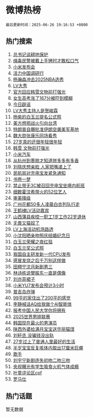 # 微博热榜

`最后更新时间：2025-06-26 19:16:53 +0800`

## 热门搜索

1. [总书记谈耕地保护](https://m.weibo.cn/search?containerid=100103type%3D1%26t%3D10%26q%3D%23%E6%80%BB%E4%B9%A6%E8%AE%B0%E8%B0%88%E8%80%95%E5%9C%B0%E4%BF%9D%E6%8A%A4%23&stream_entry_id=51&isnewpage=1&extparam=seat%3D1%26c_type%3D51%26stream_entry_id%3D51%26cate%3D10103%26pos%3D0%26filter_type%3Drealtimehot%26q%3D%2523%25E6%2580%25BB%25E4%25B9%25A6%25E8%25AE%25B0%25E8%25B0%2588%25E8%2580%2595%25E5%259C%25B0%25E4%25BF%259D%25E6%258A%25A4%2523%26dgr%3D0%26display_time%3D1750936612%26pre_seqid%3D17509366124400161889982)
1. [缉毒民警被戴上手铐时才敢松口气](https://m.weibo.cn/search?containerid=100103type%3D1%26t%3D10%26q%3D%23%E7%BC%89%E6%AF%92%E6%B0%91%E8%AD%A6%E8%A2%AB%E6%88%B4%E4%B8%8A%E6%89%8B%E9%93%90%E6%97%B6%E6%89%8D%E6%95%A2%E6%9D%BE%E5%8F%A3%E6%B0%94%23&stream_entry_id=31&isnewpage=1&extparam=seat%3D1%26stream_entry_id%3D31%26filter_type%3Drealtimehot%26flag%3D2%26c_type%3D31%26lcate%3D5001%26band_rank%3D1%26cate%3D5001%26pos%3D0%26q%3D%2523%25E7%25BC%2589%25E6%25AF%2592%25E6%25B0%2591%25E8%25AD%25A6%25E8%25A2%25AB%25E6%2588%25B4%25E4%25B8%258A%25E6%2589%258B%25E9%2593%2590%25E6%2597%25B6%25E6%2589%258D%25E6%2595%25A2%25E6%259D%25BE%25E5%258F%25A3%25E6%25B0%2594%2523%26realpos%3D1%26dgr%3D0%26display_time%3D1750936612%26pre_seqid%3D17509366124400161889982)
1. [小米发布会](https://m.weibo.cn/search?containerid=100103type%3D1%26t%3D10%26q%3D%E5%B0%8F%E7%B1%B3%E5%8F%91%E5%B8%83%E4%BC%9A&stream_entry_id=31&isnewpage=1&extparam=seat%3D1%26stream_entry_id%3D31%26filter_type%3Drealtimehot%26flag%3D1%26c_type%3D31%26lcate%3D5001%26band_rank%3D2%26cate%3D5001%26pos%3D1%26q%3D%25E5%25B0%258F%25E7%25B1%25B3%25E5%258F%2591%25E5%25B8%2583%25E4%25BC%259A%26realpos%3D2%26dgr%3D0%26display_time%3D1750936612%26pre_seqid%3D17509366124400161889982)
1. [活力中国调研行](https://m.weibo.cn/search?containerid=100103type%3D1%26t%3D10%26q%3D%23%E6%B4%BB%E5%8A%9B%E4%B8%AD%E5%9B%BD%E8%B0%83%E7%A0%94%E8%A1%8C%23&stream_entry_id=31&isnewpage=1&extparam=seat%3D1%26stream_entry_id%3D31%26filter_type%3Drealtimehot%26flag%3D1%26c_type%3D31%26lcate%3D5001%26band_rank%3D3%26cate%3D5001%26pos%3D2%26q%3D%2523%25E6%25B4%25BB%25E5%258A%259B%25E4%25B8%25AD%25E5%259B%25BD%25E8%25B0%2583%25E7%25A0%2594%25E8%25A1%258C%2523%26realpos%3D3%26dgr%3D0%26display_time%3D1750936612%26pre_seqid%3D17509366124400161889982)
1. [杨瀚森冲击2025NBA选秀](https://m.weibo.cn/search?containerid=100103type%3D1%26t%3D10%26q%3D%23%E6%9D%A8%E7%80%9A%E6%A3%AE%E5%86%B2%E5%87%BB2025NBA%E9%80%89%E7%A7%80%23&stream_entry_id=31&isnewpage=1&extparam=seat%3D1%26stream_entry_id%3D31%26q%3D%2523%25E6%259D%25A8%25E7%2580%259A%25E6%25A3%25AE%25E5%2586%25B2%25E5%2587%25BB2025NBA%25E9%2580%2589%25E7%25A7%2580%2523%26filter_type%3Drealtimehot%26band_rank%3D4%26c_type%3D31%26lcate%3D5001%26is_ad_pos%3D1%26cate%3D5001%26pos%3D3%26adid%3D291072%26topic_ad%3D1%26dgr%3D0%26display_time%3D1750936612%26pre_seqid%3D17509366124400161889982)
1. [LV大秀](https://m.weibo.cn/search?containerid=100103type%3D1%26t%3D10%26q%3DLV%E5%A4%A7%E7%A7%80&stream_entry_id=31&isnewpage=1&extparam=seat%3D1%26stream_entry_id%3D31%26filter_type%3Drealtimehot%26flag%3D1%26c_type%3D31%26lcate%3D5001%26band_rank%3D4%26cate%3D5001%26pos%3D4%26q%3DLV%25E5%25A4%25A7%25E7%25A7%2580%26realpos%3D4%26dgr%3D0%26display_time%3D1750936612%26pre_seqid%3D17509366124400161889982)
1. [官方回应韩雪文物前打强光](https://m.weibo.cn/search?containerid=100103type%3D1%26t%3D10%26q%3D%23%E5%AE%98%E6%96%B9%E5%9B%9E%E5%BA%94%E9%9F%A9%E9%9B%AA%E6%96%87%E7%89%A9%E5%89%8D%E6%89%93%E5%BC%BA%E5%85%89%23&stream_entry_id=31&isnewpage=1&extparam=seat%3D1%26stream_entry_id%3D31%26filter_type%3Drealtimehot%26flag%3D2%26c_type%3D31%26lcate%3D5001%26band_rank%3D5%26cate%3D5001%26pos%3D5%26q%3D%2523%25E5%25AE%2598%25E6%2596%25B9%25E5%259B%259E%25E5%25BA%2594%25E9%259F%25A9%25E9%259B%25AA%25E6%2596%2587%25E7%2589%25A9%25E5%2589%258D%25E6%2589%2593%25E5%25BC%25BA%25E5%2585%2589%2523%26realpos%3D5%26dgr%3D0%26display_time%3D1750936612%26pre_seqid%3D17509366124400161889982)
1. [女生高考涨了167分被吓到模糊](https://m.weibo.cn/search?containerid=100103type%3D1%26t%3D10%26q%3D%23%E5%A5%B3%E7%94%9F%E9%AB%98%E8%80%83%E6%B6%A8%E4%BA%86167%E5%88%86%E8%A2%AB%E5%90%93%E5%88%B0%E6%A8%A1%E7%B3%8A%23&stream_entry_id=31&isnewpage=1&extparam=seat%3D1%26stream_entry_id%3D31%26filter_type%3Drealtimehot%26flag%3D2%26c_type%3D31%26lcate%3D5001%26band_rank%3D6%26cate%3D5001%26pos%3D6%26q%3D%2523%25E5%25A5%25B3%25E7%2594%259F%25E9%25AB%2598%25E8%2580%2583%25E6%25B6%25A8%25E4%25BA%2586167%25E5%2588%2586%25E8%25A2%25AB%25E5%2590%2593%25E5%2588%25B0%25E6%25A8%25A1%25E7%25B3%258A%2523%26realpos%3D6%26dgr%3D0%26display_time%3D1750936612%26pre_seqid%3D17509366124400161889982)
1. [今日辟谣](https://m.weibo.cn/search?containerid=100103type%3D1%26t%3D10%26q%3D%23%E4%BB%8A%E6%97%A5%E8%BE%9F%E8%B0%A3%23&stream_entry_id=31&isnewpage=1&extparam=seat%3D1%26stream_entry_id%3D31%26q%3D%2523%25E4%25BB%258A%25E6%2597%25A5%25E8%25BE%259F%25E8%25B0%25A3%2523%26band_rank%3D7%26c_type%3D31%26adid%3D292022%26is_ad_pos%3D1%26cate%3D5001%26pos%3D7%26lcate%3D5001%26filter_type%3Drealtimehot%26dgr%3D0%26display_time%3D1750936612%26pre_seqid%3D17509366124400161889982)
1. [LV大秀主持人是贺峻霖](https://m.weibo.cn/search?containerid=100103type%3D1%26t%3D10%26q%3D%23LV%E5%A4%A7%E7%A7%80%E4%B8%BB%E6%8C%81%E4%BA%BA%E6%98%AF%E8%B4%BA%E5%B3%BB%E9%9C%96%23&stream_entry_id=31&isnewpage=1&extparam=seat%3D1%26stream_entry_id%3D31%26filter_type%3Drealtimehot%26flag%3D2%26c_type%3D31%26lcate%3D5001%26band_rank%3D7%26cate%3D5001%26pos%3D8%26q%3D%2523LV%25E5%25A4%25A7%25E7%25A7%2580%25E4%25B8%25BB%25E6%258C%2581%25E4%25BA%25BA%25E6%2598%25AF%25E8%25B4%25BA%25E5%25B3%25BB%25E9%259C%2596%2523%26realpos%3D7%26dgr%3D0%26display_time%3D1750936612%26pre_seqid%3D17509366124400161889982)
1. [杨紫的白玉兰提名公式照](https://m.weibo.cn/search?containerid=100103type%3D1%26t%3D10%26q%3D%23%E6%9D%A8%E7%B4%AB%E7%9A%84%E7%99%BD%E7%8E%89%E5%85%B0%E6%8F%90%E5%90%8D%E5%85%AC%E5%BC%8F%E7%85%A7%23&stream_entry_id=31&isnewpage=1&extparam=seat%3D1%26stream_entry_id%3D31%26filter_type%3Drealtimehot%26flag%3D1%26c_type%3D31%26lcate%3D5001%26band_rank%3D8%26cate%3D5001%26pos%3D9%26q%3D%2523%25E6%259D%25A8%25E7%25B4%25AB%25E7%259A%2584%25E7%2599%25BD%25E7%258E%2589%25E5%2585%25B0%25E6%258F%2590%25E5%2590%258D%25E5%2585%25AC%25E5%25BC%258F%25E7%2585%25A7%2523%26realpos%3D8%26dgr%3D0%26display_time%3D1750936612%26pre_seqid%3D17509366124400161889982)
1. [美方想把战火引向台湾](https://m.weibo.cn/search?containerid=100103type%3D1%26t%3D10%26q%3D%23%E7%BE%8E%E6%96%B9%E6%83%B3%E6%8A%8A%E6%88%98%E7%81%AB%E5%BC%95%E5%90%91%E5%8F%B0%E6%B9%BE%23&stream_entry_id=31&isnewpage=1&extparam=seat%3D1%26stream_entry_id%3D31%26filter_type%3Drealtimehot%26flag%3D0%26c_type%3D31%26lcate%3D5001%26band_rank%3D9%26cate%3D5001%26pos%3D10%26q%3D%2523%25E7%25BE%258E%25E6%2596%25B9%25E6%2583%25B3%25E6%258A%258A%25E6%2588%2598%25E7%2581%25AB%25E5%25BC%2595%25E5%2590%2591%25E5%258F%25B0%25E6%25B9%25BE%2523%26realpos%3D9%26dgr%3D0%26display_time%3D1750936612%26pre_seqid%3D17509366124400161889982)
1. [特朗普自曝批准伊朗空袭美军基地](https://m.weibo.cn/search?containerid=100103type%3D1%26t%3D10%26q%3D%23%E7%89%B9%E6%9C%97%E6%99%AE%E8%87%AA%E6%9B%9D%E6%89%B9%E5%87%86%E4%BC%8A%E6%9C%97%E7%A9%BA%E8%A2%AD%E7%BE%8E%E5%86%9B%E5%9F%BA%E5%9C%B0%23&stream_entry_id=31&isnewpage=1&extparam=seat%3D1%26stream_entry_id%3D31%26filter_type%3Drealtimehot%26flag%3D1%26c_type%3D31%26lcate%3D5001%26band_rank%3D10%26cate%3D5001%26pos%3D11%26q%3D%2523%25E7%2589%25B9%25E6%259C%2597%25E6%2599%25AE%25E8%2587%25AA%25E6%259B%259D%25E6%2589%25B9%25E5%2587%2586%25E4%25BC%258A%25E6%259C%2597%25E7%25A9%25BA%25E8%25A2%25AD%25E7%25BE%258E%25E5%2586%259B%25E5%259F%25BA%25E5%259C%25B0%2523%26realpos%3D10%26dgr%3D0%26display_time%3D1750936612%26pre_seqid%3D17509366124400161889982)
1. [魏大勋张康乐同场看秀](https://m.weibo.cn/search?containerid=100103type%3D1%26t%3D10%26q%3D%23%E9%AD%8F%E5%A4%A7%E5%8B%8B%E5%BC%A0%E5%BA%B7%E4%B9%90%E5%90%8C%E5%9C%BA%E7%9C%8B%E7%A7%80%23&stream_entry_id=31&isnewpage=1&extparam=seat%3D1%26stream_entry_id%3D31%26filter_type%3Drealtimehot%26flag%3D1%26c_type%3D31%26lcate%3D5001%26band_rank%3D11%26cate%3D5001%26pos%3D12%26q%3D%2523%25E9%25AD%258F%25E5%25A4%25A7%25E5%258B%258B%25E5%25BC%25A0%25E5%25BA%25B7%25E4%25B9%2590%25E5%2590%258C%25E5%259C%25BA%25E7%259C%258B%25E7%25A7%2580%2523%26realpos%3D11%26dgr%3D0%26display_time%3D1750936612%26pre_seqid%3D17509366124400161889982)
1. [27岁真的还很年轻很年轻](https://m.weibo.cn/search?containerid=100103type%3D1%26t%3D10%26q%3D27%E5%B2%81%E7%9C%9F%E7%9A%84%E8%BF%98%E5%BE%88%E5%B9%B4%E8%BD%BB%E5%BE%88%E5%B9%B4%E8%BD%BB&stream_entry_id=31&isnewpage=1&extparam=seat%3D1%26stream_entry_id%3D31%26filter_type%3Drealtimehot%26flag%3D1%26c_type%3D31%26lcate%3D5001%26band_rank%3D12%26cate%3D5001%26pos%3D13%26q%3D27%25E5%25B2%2581%25E7%259C%259F%25E7%259A%2584%25E8%25BF%2598%25E5%25BE%2588%25E5%25B9%25B4%25E8%25BD%25BB%25E5%25BE%2588%25E5%25B9%25B4%25E8%25BD%25BB%26realpos%3D12%26dgr%3D0%26display_time%3D1750936612%26pre_seqid%3D17509366124400161889982)
1. [韩雪 文物前打强光](https://m.weibo.cn/search?containerid=100103type%3D1%26t%3D10%26q%3D%E9%9F%A9%E9%9B%AA+%E6%96%87%E7%89%A9%E5%89%8D%E6%89%93%E5%BC%BA%E5%85%89&stream_entry_id=31&isnewpage=1&extparam=seat%3D1%26stream_entry_id%3D31%26filter_type%3Drealtimehot%26flag%3D2%26c_type%3D31%26lcate%3D5001%26band_rank%3D13%26cate%3D5001%26pos%3D14%26q%3D%25E9%259F%25A9%25E9%259B%25AA%2520%25E6%2596%2587%25E7%2589%25A9%25E5%2589%258D%25E6%2589%2593%25E5%25BC%25BA%25E5%2585%2589%26realpos%3D13%26dgr%3D0%26display_time%3D1750936612%26pre_seqid%3D17509366124400161889982)
1. [小米汽车](https://m.weibo.cn/search?containerid=100103type%3D1%26t%3D10%26q%3D%E5%B0%8F%E7%B1%B3%E6%B1%BD%E8%BD%A6&stream_entry_id=31&isnewpage=1&extparam=seat%3D1%26stream_entry_id%3D31%26filter_type%3Drealtimehot%26flag%3D1%26c_type%3D31%26lcate%3D5001%26band_rank%3D14%26cate%3D5001%26pos%3D15%26q%3D%25E5%25B0%258F%25E7%25B1%25B3%25E6%25B1%25BD%25E8%25BD%25A6%26realpos%3D14%26dgr%3D0%26display_time%3D1750936612%26pre_seqid%3D17509366124400161889982)
1. [从杭州到墨脱才知道拼多多有多香](https://m.weibo.cn/search?containerid=100103type%3D1%26t%3D10%26q%3D%23%E4%BB%8E%E6%9D%AD%E5%B7%9E%E5%88%B0%E5%A2%A8%E8%84%B1%E6%89%8D%E7%9F%A5%E9%81%93%E6%8B%BC%E5%A4%9A%E5%A4%9A%E6%9C%89%E5%A4%9A%E9%A6%99%23&stream_entry_id=31&isnewpage=1&extparam=seat%3D1%26stream_entry_id%3D31%26flag%3D1%26filter_type%3Drealtimehot%26q%3D%2523%25E4%25BB%258E%25E6%259D%25AD%25E5%25B7%259E%25E5%2588%25B0%25E5%25A2%25A8%25E8%2584%25B1%25E6%2589%258D%25E7%259F%25A5%25E9%2581%2593%25E6%258B%25BC%25E5%25A4%259A%25E5%25A4%259A%25E6%259C%2589%25E5%25A4%259A%25E9%25A6%2599%2523%26c_type%3D31%26lcate%3D5001%26band_rank%3D15%26cate%3D5001%26pos%3D16%26adid%3D292043%26realpos%3D15%26dgr%3D0%26display_time%3D1750936612%26pre_seqid%3D17509366124400161889982)
1. [刘晓庆想亲脸 人家把嘴递上了](https://m.weibo.cn/search?containerid=100103type%3D1%26t%3D10%26q%3D%E5%88%98%E6%99%93%E5%BA%86%E6%83%B3%E4%BA%B2%E8%84%B8+%E4%BA%BA%E5%AE%B6%E6%8A%8A%E5%98%B4%E9%80%92%E4%B8%8A%E4%BA%86&stream_entry_id=31&isnewpage=1&extparam=seat%3D1%26stream_entry_id%3D31%26filter_type%3Drealtimehot%26flag%3D1%26c_type%3D31%26lcate%3D5001%26band_rank%3D16%26cate%3D5001%26pos%3D17%26q%3D%25E5%2588%2598%25E6%2599%2593%25E5%25BA%2586%25E6%2583%25B3%25E4%25BA%25B2%25E8%2584%25B8%2520%25E4%25BA%25BA%25E5%25AE%25B6%25E6%258A%258A%25E5%2598%25B4%25E9%2580%2592%25E4%25B8%258A%25E4%25BA%2586%26realpos%3D16%26dgr%3D0%26display_time%3D1750936612%26pre_seqid%3D17509366124400161889982)
1. [民航局对充电宝发紧急通知](https://m.weibo.cn/search?containerid=100103type%3D1%26t%3D10%26q%3D%23%E6%B0%91%E8%88%AA%E5%B1%80%E5%AF%B9%E5%85%85%E7%94%B5%E5%AE%9D%E5%8F%91%E7%B4%A7%E6%80%A5%E9%80%9A%E7%9F%A5%23&stream_entry_id=31&isnewpage=1&extparam=seat%3D1%26stream_entry_id%3D31%26filter_type%3Drealtimehot%26flag%3D0%26c_type%3D31%26lcate%3D5001%26band_rank%3D17%26cate%3D5001%26pos%3D18%26q%3D%2523%25E6%25B0%2591%25E8%2588%25AA%25E5%25B1%2580%25E5%25AF%25B9%25E5%2585%2585%25E7%2594%25B5%25E5%25AE%259D%25E5%258F%2591%25E7%25B4%25A7%25E6%2580%25A5%25E9%2580%259A%25E7%259F%25A5%2523%26realpos%3D17%26dgr%3D0%26display_time%3D1750936612%26pre_seqid%3D17509366124400161889982)
1. [书卷一梦](https://m.weibo.cn/search?containerid=100103type%3D1%26t%3D10%26q%3D%E4%B9%A6%E5%8D%B7%E4%B8%80%E6%A2%A6&stream_entry_id=31&isnewpage=1&extparam=seat%3D1%26stream_entry_id%3D31%26filter_type%3Drealtimehot%26flag%3D1%26c_type%3D31%26lcate%3D5001%26band_rank%3D18%26cate%3D5001%26pos%3D19%26q%3D%25E4%25B9%25A6%25E5%258D%25B7%25E4%25B8%2580%25E6%25A2%25A6%26realpos%3D18%26dgr%3D0%26display_time%3D1750936612%26pre_seqid%3D17509366124400161889982)
1. [禁止带无3C被召回充电宝坐境内航班](https://m.weibo.cn/search?containerid=100103type%3D1%26t%3D10%26q%3D%23%E7%A6%81%E6%AD%A2%E5%B8%A6%E6%97%A03C%E8%A2%AB%E5%8F%AC%E5%9B%9E%E5%85%85%E7%94%B5%E5%AE%9D%E5%9D%90%E5%A2%83%E5%86%85%E8%88%AA%E7%8F%AD%23&stream_entry_id=31&isnewpage=1&extparam=seat%3D1%26stream_entry_id%3D31%26filter_type%3Drealtimehot%26flag%3D0%26c_type%3D31%26lcate%3D5001%26band_rank%3D19%26cate%3D5001%26pos%3D20%26q%3D%2523%25E7%25A6%2581%25E6%25AD%25A2%25E5%25B8%25A6%25E6%2597%25A03C%25E8%25A2%25AB%25E5%258F%25AC%25E5%259B%259E%25E5%2585%2585%25E7%2594%25B5%25E5%25AE%259D%25E5%259D%2590%25E5%25A2%2583%25E5%2586%2585%25E8%2588%25AA%25E7%258F%25AD%2523%26realpos%3D19%26dgr%3D0%26display_time%3D1750936612%26pre_seqid%3D17509366124400161889982)
1. [细数霍汶希带火的52位艺人](https://m.weibo.cn/search?containerid=100103type%3D1%26t%3D10%26q%3D%E7%BB%86%E6%95%B0%E9%9C%8D%E6%B1%B6%E5%B8%8C%E5%B8%A6%E7%81%AB%E7%9A%8452%E4%BD%8D%E8%89%BA%E4%BA%BA&stream_entry_id=31&isnewpage=1&extparam=seat%3D1%26stream_entry_id%3D31%26filter_type%3Drealtimehot%26flag%3D1%26c_type%3D31%26lcate%3D5001%26band_rank%3D20%26cate%3D5001%26pos%3D21%26q%3D%25E7%25BB%2586%25E6%2595%25B0%25E9%259C%258D%25E6%25B1%25B6%25E5%25B8%258C%25E5%25B8%25A6%25E7%2581%25AB%25E7%259A%258452%25E4%25BD%258D%25E8%2589%25BA%25E4%25BA%25BA%26realpos%3D20%26dgr%3D0%26display_time%3D1750936612%26pre_seqid%3D17509366124400161889982)
1. [审美降级](https://m.weibo.cn/search?containerid=100103type%3D1%26t%3D10%26q%3D%E5%AE%A1%E7%BE%8E%E9%99%8D%E7%BA%A7&stream_entry_id=31&isnewpage=1&extparam=seat%3D1%26stream_entry_id%3D31%26filter_type%3Drealtimehot%26flag%3D0%26c_type%3D31%26lcate%3D5001%26band_rank%3D21%26cate%3D5001%26pos%3D22%26q%3D%25E5%25AE%25A1%25E7%25BE%258E%25E9%2599%258D%25E7%25BA%25A7%26realpos%3D21%26dgr%3D0%26display_time%3D1750936612%26pre_seqid%3D17509366124400161889982)
1. [广州花都50多人凌晨白衣列队行走](https://m.weibo.cn/search?containerid=100103type%3D1%26t%3D10%26q%3D%23%E5%B9%BF%E5%B7%9E%E8%8A%B1%E9%83%BD50%E5%A4%9A%E4%BA%BA%E5%87%8C%E6%99%A8%E7%99%BD%E8%A1%A3%E5%88%97%E9%98%9F%E8%A1%8C%E8%B5%B0%23&stream_entry_id=31&isnewpage=1&extparam=seat%3D1%26stream_entry_id%3D31%26filter_type%3Drealtimehot%26flag%3D0%26c_type%3D31%26lcate%3D5001%26band_rank%3D22%26cate%3D5001%26pos%3D23%26q%3D%2523%25E5%25B9%25BF%25E5%25B7%259E%25E8%258A%25B1%25E9%2583%25BD50%25E5%25A4%259A%25E4%25BA%25BA%25E5%2587%258C%25E6%2599%25A8%25E7%2599%25BD%25E8%25A1%25A3%25E5%2588%2597%25E9%2598%259F%25E8%25A1%258C%25E8%25B5%25B0%2523%26realpos%3D22%26dgr%3D0%26display_time%3D1750936612%26pre_seqid%3D17509366124400161889982)
1. [王鹤棣LV活动嘉宾](https://m.weibo.cn/search?containerid=100103type%3D1%26t%3D10%26q%3D%23%E7%8E%8B%E9%B9%A4%E6%A3%A3LV%E6%B4%BB%E5%8A%A8%E5%98%89%E5%AE%BE%23&stream_entry_id=31&isnewpage=1&extparam=seat%3D1%26stream_entry_id%3D31%26filter_type%3Drealtimehot%26flag%3D1%26c_type%3D31%26lcate%3D5001%26band_rank%3D23%26cate%3D5001%26pos%3D24%26q%3D%2523%25E7%258E%258B%25E9%25B9%25A4%25E6%25A3%25A3LV%25E6%25B4%25BB%25E5%258A%25A8%25E5%2598%2589%25E5%25AE%25BE%2523%26realpos%3D23%26dgr%3D0%26display_time%3D1750936612%26pre_seqid%3D17509366124400161889982)
1. [山西蒲县疾控一职工1岁工作22岁退休](https://m.weibo.cn/search?containerid=100103type%3D1%26t%3D10%26q%3D%23%E5%B1%B1%E8%A5%BF%E8%92%B2%E5%8E%BF%E7%96%BE%E6%8E%A7%E4%B8%80%E8%81%8C%E5%B7%A51%E5%B2%81%E5%B7%A5%E4%BD%9C22%E5%B2%81%E9%80%80%E4%BC%91%23&stream_entry_id=31&isnewpage=1&extparam=seat%3D1%26stream_entry_id%3D31%26filter_type%3Drealtimehot%26flag%3D1%26c_type%3D31%26lcate%3D5001%26band_rank%3D24%26cate%3D5001%26pos%3D25%26q%3D%2523%25E5%25B1%25B1%25E8%25A5%25BF%25E8%2592%25B2%25E5%258E%25BF%25E7%2596%25BE%25E6%258E%25A7%25E4%25B8%2580%25E8%2581%258C%25E5%25B7%25A51%25E5%25B2%2581%25E5%25B7%25A5%25E4%25BD%259C22%25E5%25B2%2581%25E9%2580%2580%25E4%25BC%2591%2523%26realpos%3D24%26dgr%3D0%26display_time%3D1750936612%26pre_seqid%3D17509366124400161889982)
1. [无畏又猫奴了](https://m.weibo.cn/search?containerid=100103type%3D1%26t%3D10%26q%3D%E6%97%A0%E7%95%8F%E5%8F%88%E7%8C%AB%E5%A5%B4%E4%BA%86&stream_entry_id=31&isnewpage=1&extparam=seat%3D1%26stream_entry_id%3D31%26filter_type%3Drealtimehot%26flag%3D1%26c_type%3D31%26lcate%3D5001%26band_rank%3D25%26cate%3D5001%26pos%3D26%26q%3D%25E6%2597%25A0%25E7%2595%258F%25E5%258F%2588%25E7%258C%25AB%25E5%25A5%25B4%25E4%25BA%2586%26realpos%3D25%26dgr%3D0%26display_time%3D1750936612%26pre_seqid%3D17509366124400161889982)
1. [LV上海活动机场路透](https://m.weibo.cn/search?containerid=100103type%3D1%26t%3D10%26q%3D%23LV%E4%B8%8A%E6%B5%B7%E6%B4%BB%E5%8A%A8%E6%9C%BA%E5%9C%BA%E8%B7%AF%E9%80%8F%23&stream_entry_id=31&isnewpage=1&extparam=seat%3D1%26stream_entry_id%3D31%26filter_type%3Drealtimehot%26flag%3D0%26c_type%3D31%26lcate%3D5001%26band_rank%3D26%26cate%3D5001%26pos%3D27%26q%3D%2523LV%25E4%25B8%258A%25E6%25B5%25B7%25E6%25B4%25BB%25E5%258A%25A8%25E6%259C%25BA%25E5%259C%25BA%25E8%25B7%25AF%25E9%2580%258F%2523%26realpos%3D26%26dgr%3D0%26display_time%3D1750936612%26pre_seqid%3D17509366124400161889982)
1. [小沈阳晒亲吻照庆结婚纪念日](https://m.weibo.cn/search?containerid=100103type%3D1%26t%3D10%26q%3D%23%E5%B0%8F%E6%B2%88%E9%98%B3%E6%99%92%E4%BA%B2%E5%90%BB%E7%85%A7%E5%BA%86%E7%BB%93%E5%A9%9A%E7%BA%AA%E5%BF%B5%E6%97%A5%23&stream_entry_id=31&isnewpage=1&extparam=seat%3D1%26stream_entry_id%3D31%26filter_type%3Drealtimehot%26flag%3D1%26c_type%3D31%26lcate%3D5001%26band_rank%3D27%26cate%3D5001%26pos%3D28%26q%3D%2523%25E5%25B0%258F%25E6%25B2%2588%25E9%2598%25B3%25E6%2599%2592%25E4%25BA%25B2%25E5%2590%25BB%25E7%2585%25A7%25E5%25BA%2586%25E7%25BB%2593%25E5%25A9%259A%25E7%25BA%25AA%25E5%25BF%25B5%25E6%2597%25A5%2523%26realpos%3D27%26dgr%3D0%26display_time%3D1750936612%26pre_seqid%3D17509366124400161889982)
1. [白玉兰荣耀之夜红毯](https://m.weibo.cn/search?containerid=100103type%3D1%26t%3D10%26q%3D%23%E7%99%BD%E7%8E%89%E5%85%B0%E8%8D%A3%E8%80%80%E4%B9%8B%E5%A4%9C%E7%BA%A2%E6%AF%AF%23&stream_entry_id=31&isnewpage=1&extparam=seat%3D1%26stream_entry_id%3D31%26filter_type%3Drealtimehot%26flag%3D1%26c_type%3D31%26lcate%3D5001%26band_rank%3D28%26cate%3D5001%26pos%3D29%26q%3D%2523%25E7%2599%25BD%25E7%258E%2589%25E5%2585%25B0%25E8%258D%25A3%25E8%2580%2580%25E4%25B9%258B%25E5%25A4%259C%25E7%25BA%25A2%25E6%25AF%25AF%2523%26realpos%3D28%26dgr%3D0%26display_time%3D1750936612%26pre_seqid%3D17509366124400161889982)
1. [白玉兰奖公式照](https://m.weibo.cn/search?containerid=100103type%3D1%26t%3D10%26q%3D%23%E7%99%BD%E7%8E%89%E5%85%B0%E5%A5%96%E5%85%AC%E5%BC%8F%E7%85%A7%23&stream_entry_id=31&isnewpage=1&extparam=seat%3D1%26stream_entry_id%3D31%26filter_type%3Drealtimehot%26flag%3D1%26c_type%3D31%26lcate%3D5001%26band_rank%3D29%26cate%3D5001%26pos%3D30%26q%3D%2523%25E7%2599%25BD%25E7%258E%2589%25E5%2585%25B0%25E5%25A5%2596%25E5%2585%25AC%25E5%25BC%258F%25E7%2585%25A7%2523%26realpos%3D29%26dgr%3D0%26display_time%3D1750936612%26pre_seqid%3D17509366124400161889982)
1. [我国自主研发新一代CPU发布](https://m.weibo.cn/search?containerid=100103type%3D1%26t%3D10%26q%3D%23%E6%88%91%E5%9B%BD%E8%87%AA%E4%B8%BB%E7%A0%94%E5%8F%91%E6%96%B0%E4%B8%80%E4%BB%A3CPU%E5%8F%91%E5%B8%83%23&stream_entry_id=31&isnewpage=1&extparam=seat%3D1%26stream_entry_id%3D31%26filter_type%3Drealtimehot%26flag%3D0%26c_type%3D31%26lcate%3D5001%26band_rank%3D30%26cate%3D5001%26pos%3D31%26q%3D%2523%25E6%2588%2591%25E5%259B%25BD%25E8%2587%25AA%25E4%25B8%25BB%25E7%25A0%2594%25E5%258F%2591%25E6%2596%25B0%25E4%25B8%2580%25E4%25BB%25A3CPU%25E5%258F%2591%25E5%25B8%2583%2523%26realpos%3D30%26dgr%3D0%26display_time%3D1750936612%26pre_seqid%3D17509366124400161889982)
1. [感冒发烧之后千万别这样做](https://m.weibo.cn/search?containerid=100103type%3D1%26t%3D10%26q%3D%E6%84%9F%E5%86%92%E5%8F%91%E7%83%A7%E4%B9%8B%E5%90%8E%E5%8D%83%E4%B8%87%E5%88%AB%E8%BF%99%E6%A0%B7%E5%81%9A&stream_entry_id=31&isnewpage=1&extparam=seat%3D1%26stream_entry_id%3D31%26filter_type%3Drealtimehot%26flag%3D1%26c_type%3D31%26lcate%3D5001%26band_rank%3D31%26cate%3D5001%26pos%3D32%26q%3D%25E6%2584%259F%25E5%2586%2592%25E5%258F%2591%25E7%2583%25A7%25E4%25B9%258B%25E5%2590%258E%25E5%258D%2583%25E4%25B8%2587%25E5%2588%25AB%25E8%25BF%2599%25E6%25A0%25B7%25E5%2581%259A%26realpos%3D31%26dgr%3D0%26display_time%3D1750936612%26pre_seqid%3D17509366124400161889982)
1. [田栩宁沈月新剧男三](https://m.weibo.cn/search?containerid=100103type%3D1%26t%3D10%26q%3D%23%E7%94%B0%E6%A0%A9%E5%AE%81%E6%B2%88%E6%9C%88%E6%96%B0%E5%89%A7%E7%94%B7%E4%B8%89%23&stream_entry_id=31&isnewpage=1&extparam=seat%3D1%26stream_entry_id%3D31%26filter_type%3Drealtimehot%26flag%3D0%26c_type%3D31%26lcate%3D5001%26band_rank%3D32%26cate%3D5001%26pos%3D33%26q%3D%2523%25E7%2594%25B0%25E6%25A0%25A9%25E5%25AE%2581%25E6%25B2%2588%25E6%259C%2588%25E6%2596%25B0%25E5%2589%25A7%25E7%2594%25B7%25E4%25B8%2589%2523%26realpos%3D32%26dgr%3D0%26display_time%3D1750936612%26pre_seqid%3D17509366124400161889982)
1. [林诗栋说樊振东一直是偶像](https://m.weibo.cn/search?containerid=100103type%3D1%26t%3D10%26q%3D%23%E6%9E%97%E8%AF%97%E6%A0%8B%E8%AF%B4%E6%A8%8A%E6%8C%AF%E4%B8%9C%E4%B8%80%E7%9B%B4%E6%98%AF%E5%81%B6%E5%83%8F%23&stream_entry_id=31&isnewpage=1&extparam=seat%3D1%26stream_entry_id%3D31%26filter_type%3Drealtimehot%26flag%3D1%26c_type%3D31%26lcate%3D5001%26band_rank%3D33%26cate%3D5001%26pos%3D34%26q%3D%2523%25E6%259E%2597%25E8%25AF%2597%25E6%25A0%258B%25E8%25AF%25B4%25E6%25A8%258A%25E6%258C%25AF%25E4%25B8%259C%25E4%25B8%2580%25E7%259B%25B4%25E6%2598%25AF%25E5%2581%25B6%25E5%2583%258F%2523%26realpos%3D33%26dgr%3D0%26display_time%3D1750936612%26pre_seqid%3D17509366124400161889982)
1. [刘亦菲裙子](https://m.weibo.cn/search?containerid=100103type%3D1%26t%3D10%26q%3D%E5%88%98%E4%BA%A6%E8%8F%B2%E8%A3%99%E5%AD%90&stream_entry_id=31&isnewpage=1&extparam=seat%3D1%26stream_entry_id%3D31%26filter_type%3Drealtimehot%26flag%3D1%26c_type%3D31%26lcate%3D5001%26band_rank%3D34%26cate%3D5001%26pos%3D35%26q%3D%25E5%2588%2598%25E4%25BA%25A6%25E8%258F%25B2%25E8%25A3%2599%25E5%25AD%2590%26realpos%3D34%26dgr%3D0%26display_time%3D1750936612%26pre_seqid%3D17509366124400161889982)
1. [小米YU7发布会预计3小时](https://m.weibo.cn/search?containerid=100103type%3D1%26t%3D10%26q%3D%23%E5%B0%8F%E7%B1%B3YU7%E5%8F%91%E5%B8%83%E4%BC%9A%E9%A2%84%E8%AE%A13%E5%B0%8F%E6%97%B6%23&stream_entry_id=31&isnewpage=1&extparam=seat%3D1%26stream_entry_id%3D31%26filter_type%3Drealtimehot%26flag%3D1%26c_type%3D31%26lcate%3D5001%26band_rank%3D35%26cate%3D5001%26pos%3D36%26q%3D%2523%25E5%25B0%258F%25E7%25B1%25B3YU7%25E5%258F%2591%25E5%25B8%2583%25E4%25BC%259A%25E9%25A2%2584%25E8%25AE%25A13%25E5%25B0%258F%25E6%2597%25B6%2523%26realpos%3D35%26dgr%3D0%26display_time%3D1750936612%26pre_seqid%3D17509366124400161889982)
1. [普吉岛炸弹](https://m.weibo.cn/search?containerid=100103type%3D1%26t%3D10%26q%3D%23%E6%99%AE%E5%90%89%E5%B2%9B%E7%82%B8%E5%BC%B9%23&stream_entry_id=31&isnewpage=1&extparam=seat%3D1%26stream_entry_id%3D31%26filter_type%3Drealtimehot%26flag%3D1%26c_type%3D31%26lcate%3D5001%26band_rank%3D36%26cate%3D5001%26pos%3D37%26q%3D%2523%25E6%2599%25AE%25E5%2590%2589%25E5%25B2%259B%25E7%2582%25B8%25E5%25BC%25B9%2523%26realpos%3D36%26dgr%3D0%26display_time%3D1750936612%26pre_seqid%3D17509366124400161889982)
1. [99平的家住出了200平的感觉](https://m.weibo.cn/search?containerid=100103type%3D1%26t%3D10%26q%3D99%E5%B9%B3%E7%9A%84%E5%AE%B6%E4%BD%8F%E5%87%BA%E4%BA%86200%E5%B9%B3%E7%9A%84%E6%84%9F%E8%A7%89&stream_entry_id=31&isnewpage=1&extparam=seat%3D1%26stream_entry_id%3D31%26filter_type%3Drealtimehot%26flag%3D1%26c_type%3D31%26lcate%3D5001%26band_rank%3D37%26cate%3D5001%26pos%3D38%26q%3D99%25E5%25B9%25B3%25E7%259A%2584%25E5%25AE%25B6%25E4%25BD%258F%25E5%2587%25BA%25E4%25BA%2586200%25E5%25B9%25B3%25E7%259A%2584%25E6%2584%259F%25E8%25A7%2589%26realpos%3D37%26dgr%3D0%26display_time%3D1750936612%26pre_seqid%3D17509366124400161889982)
1. [李静喊话AQ给我做个AI智能体](https://m.weibo.cn/search?containerid=100103type%3D1%26t%3D10%26q%3D%23%E6%9D%8E%E9%9D%99%E5%96%8A%E8%AF%9DAQ%E7%BB%99%E6%88%91%E5%81%9A%E4%B8%AAAI%E6%99%BA%E8%83%BD%E4%BD%93%23&stream_entry_id=31&isnewpage=1&extparam=seat%3D1%26stream_entry_id%3D31%26filter_type%3Drealtimehot%26flag%3D1%26c_type%3D31%26lcate%3D5001%26band_rank%3D38%26cate%3D5001%26pos%3D39%26q%3D%2523%25E6%259D%258E%25E9%259D%2599%25E5%2596%258A%25E8%25AF%259DAQ%25E7%25BB%2599%25E6%2588%2591%25E5%2581%259A%25E4%25B8%25AAAI%25E6%2599%25BA%25E8%2583%25BD%25E4%25BD%2593%2523%26realpos%3D38%26dgr%3D0%26display_time%3D1750936612%26pre_seqid%3D17509366124400161889982)
1. [报考中国人民大学你将拥有](https://m.weibo.cn/search?containerid=100103type%3D1%26t%3D10%26q%3D%E6%8A%A5%E8%80%83%E4%B8%AD%E5%9B%BD%E4%BA%BA%E6%B0%91%E5%A4%A7%E5%AD%A6%E4%BD%A0%E5%B0%86%E6%8B%A5%E6%9C%89&stream_entry_id=31&isnewpage=1&extparam=seat%3D1%26stream_entry_id%3D31%26filter_type%3Drealtimehot%26flag%3D1%26c_type%3D31%26lcate%3D5001%26band_rank%3D39%26cate%3D5001%26pos%3D40%26q%3D%25E6%258A%25A5%25E8%2580%2583%25E4%25B8%25AD%25E5%259B%25BD%25E4%25BA%25BA%25E6%25B0%2591%25E5%25A4%25A7%25E5%25AD%25A6%25E4%25BD%25A0%25E5%25B0%2586%25E6%258B%25A5%25E6%259C%2589%26realpos%3D39%26dgr%3D0%26display_time%3D1750936612%26pre_seqid%3D17509366124400161889982)
1. [2025世界男排联赛](https://m.weibo.cn/search?containerid=100103type%3D1%26t%3D10%26q%3D%232025%E4%B8%96%E7%95%8C%E7%94%B7%E6%8E%92%E8%81%94%E8%B5%9B%23&stream_entry_id=31&isnewpage=1&extparam=seat%3D1%26stream_entry_id%3D31%26filter_type%3Drealtimehot%26flag%3D1%26c_type%3D31%26lcate%3D5001%26band_rank%3D40%26cate%3D5001%26pos%3D41%26q%3D%25232025%25E4%25B8%2596%25E7%2595%258C%25E7%2594%25B7%25E6%258E%2592%25E8%2581%2594%25E8%25B5%259B%2523%26realpos%3D40%26dgr%3D0%26display_time%3D1750936612%26pre_seqid%3D17509366124400161889982)
1. [韩国现在最火的男演员](https://m.weibo.cn/search?containerid=100103type%3D1%26t%3D10%26q%3D%23%E9%9F%A9%E5%9B%BD%E7%8E%B0%E5%9C%A8%E6%9C%80%E7%81%AB%E7%9A%84%E7%94%B7%E6%BC%94%E5%91%98%23&stream_entry_id=31&isnewpage=1&extparam=seat%3D1%26stream_entry_id%3D31%26filter_type%3Drealtimehot%26flag%3D0%26c_type%3D31%26lcate%3D5001%26band_rank%3D41%26cate%3D5001%26pos%3D42%26q%3D%2523%25E9%259F%25A9%25E5%259B%25BD%25E7%258E%25B0%25E5%259C%25A8%25E6%259C%2580%25E7%2581%25AB%25E7%259A%2584%25E7%2594%25B7%25E6%25BC%2594%25E5%2591%2598%2523%26realpos%3D41%26dgr%3D0%26display_time%3D1750936612%26pre_seqid%3D17509366124400161889982)
1. [陕西外婆给满月宝宝送华丽猫馍](https://m.weibo.cn/search?containerid=100103type%3D1%26t%3D10%26q%3D%23%E9%99%95%E8%A5%BF%E5%A4%96%E5%A9%86%E7%BB%99%E6%BB%A1%E6%9C%88%E5%AE%9D%E5%AE%9D%E9%80%81%E5%8D%8E%E4%B8%BD%E7%8C%AB%E9%A6%8D%23&stream_entry_id=31&isnewpage=1&extparam=seat%3D1%26stream_entry_id%3D31%26filter_type%3Drealtimehot%26flag%3D1%26c_type%3D31%26lcate%3D5001%26band_rank%3D42%26cate%3D5001%26pos%3D43%26q%3D%2523%25E9%2599%2595%25E8%25A5%25BF%25E5%25A4%2596%25E5%25A9%2586%25E7%25BB%2599%25E6%25BB%25A1%25E6%259C%2588%25E5%25AE%259D%25E5%25AE%259D%25E9%2580%2581%25E5%258D%258E%25E4%25B8%25BD%25E7%258C%25AB%25E9%25A6%258D%2523%26realpos%3D42%26dgr%3D0%26display_time%3D1750936612%26pre_seqid%3D17509366124400161889982)
1. [刘轩丞 没骗钱没出轨](https://m.weibo.cn/search?containerid=100103type%3D1%26t%3D10%26q%3D%E5%88%98%E8%BD%A9%E4%B8%9E+%E6%B2%A1%E9%AA%97%E9%92%B1%E6%B2%A1%E5%87%BA%E8%BD%A8&stream_entry_id=31&isnewpage=1&extparam=seat%3D1%26stream_entry_id%3D31%26filter_type%3Drealtimehot%26flag%3D0%26c_type%3D31%26lcate%3D5001%26band_rank%3D43%26cate%3D5001%26pos%3D44%26q%3D%25E5%2588%2598%25E8%25BD%25A9%25E4%25B8%259E%2520%25E6%25B2%25A1%25E9%25AA%2597%25E9%2592%25B1%25E6%25B2%25A1%25E5%2587%25BA%25E8%25BD%25A8%26realpos%3D43%26dgr%3D0%26display_time%3D1750936612%26pre_seqid%3D17509366124400161889982)
1. [27岁过上了普通人里最好的生活](https://m.weibo.cn/search?containerid=100103type%3D1%26t%3D10%26q%3D27%E5%B2%81%E8%BF%87%E4%B8%8A%E4%BA%86%E6%99%AE%E9%80%9A%E4%BA%BA%E9%87%8C%E6%9C%80%E5%A5%BD%E7%9A%84%E7%94%9F%E6%B4%BB&stream_entry_id=31&isnewpage=1&extparam=seat%3D1%26stream_entry_id%3D31%26filter_type%3Drealtimehot%26flag%3D1%26c_type%3D31%26lcate%3D5001%26band_rank%3D44%26cate%3D5001%26pos%3D45%26q%3D27%25E5%25B2%2581%25E8%25BF%2587%25E4%25B8%258A%25E4%25BA%2586%25E6%2599%25AE%25E9%2580%259A%25E4%25BA%25BA%25E9%2587%258C%25E6%259C%2580%25E5%25A5%25BD%25E7%259A%2584%25E7%2594%259F%25E6%25B4%25BB%26realpos%3D44%26dgr%3D0%26display_time%3D1750936612%26pre_seqid%3D17509366124400161889982)
1. [半岁宝宝反复咳体内取出17厘米巨瘤](https://m.weibo.cn/search?containerid=100103type%3D1%26t%3D10%26q%3D%23%E5%8D%8A%E5%B2%81%E5%AE%9D%E5%AE%9D%E5%8F%8D%E5%A4%8D%E5%92%B3%E4%BD%93%E5%86%85%E5%8F%96%E5%87%BA17%E5%8E%98%E7%B1%B3%E5%B7%A8%E7%98%A4%23&stream_entry_id=31&isnewpage=1&extparam=seat%3D1%26stream_entry_id%3D31%26filter_type%3Drealtimehot%26flag%3D0%26c_type%3D31%26lcate%3D5001%26band_rank%3D45%26cate%3D5001%26pos%3D46%26q%3D%2523%25E5%258D%258A%25E5%25B2%2581%25E5%25AE%259D%25E5%25AE%259D%25E5%258F%258D%25E5%25A4%258D%25E5%2592%25B3%25E4%25BD%2593%25E5%2586%2585%25E5%258F%2596%25E5%2587%25BA17%25E5%258E%2598%25E7%25B1%25B3%25E5%25B7%25A8%25E7%2598%25A4%2523%26realpos%3D45%26dgr%3D0%26display_time%3D1750936612%26pre_seqid%3D17509366124400161889982)
1. [歌手](https://m.weibo.cn/search?containerid=100103type%3D1%26t%3D10%26q%3D%E6%AD%8C%E6%89%8B&stream_entry_id=31&isnewpage=1&extparam=seat%3D1%26stream_entry_id%3D31%26filter_type%3Drealtimehot%26flag%3D1%26c_type%3D31%26lcate%3D5001%26band_rank%3D46%26cate%3D5001%26pos%3D47%26q%3D%25E6%25AD%258C%25E6%2589%258B%26realpos%3D46%26dgr%3D0%26display_time%3D1750936612%26pre_seqid%3D17509366124400161889982)
1. [刘宇宁新剧连失初吻二吻三吻](https://m.weibo.cn/search?containerid=100103type%3D1%26t%3D10%26q%3D%E5%88%98%E5%AE%87%E5%AE%81%E6%96%B0%E5%89%A7%E8%BF%9E%E5%A4%B1%E5%88%9D%E5%90%BB%E4%BA%8C%E5%90%BB%E4%B8%89%E5%90%BB&stream_entry_id=31&isnewpage=1&extparam=seat%3D1%26stream_entry_id%3D31%26filter_type%3Drealtimehot%26flag%3D1%26c_type%3D31%26lcate%3D5001%26band_rank%3D47%26cate%3D5001%26pos%3D48%26q%3D%25E5%2588%2598%25E5%25AE%2587%25E5%25AE%2581%25E6%2596%25B0%25E5%2589%25A7%25E8%25BF%259E%25E5%25A4%25B1%25E5%2588%259D%25E5%2590%25BB%25E4%25BA%258C%25E5%2590%25BB%25E4%25B8%2589%25E5%2590%25BB%26realpos%3D47%26dgr%3D0%26display_time%3D1750936612%26pre_seqid%3D17509366124400161889982)
1. [央视曝光有学生吸食火机气体成瘾](https://m.weibo.cn/search?containerid=100103type%3D1%26t%3D10%26q%3D%23%E5%A4%AE%E8%A7%86%E6%9B%9D%E5%85%89%E6%9C%89%E5%AD%A6%E7%94%9F%E5%90%B8%E9%A3%9F%E7%81%AB%E6%9C%BA%E6%B0%94%E4%BD%93%E6%88%90%E7%98%BE%23&stream_entry_id=31&isnewpage=1&extparam=seat%3D1%26stream_entry_id%3D31%26filter_type%3Drealtimehot%26flag%3D0%26c_type%3D31%26lcate%3D5001%26band_rank%3D48%26cate%3D5001%26pos%3D49%26q%3D%2523%25E5%25A4%25AE%25E8%25A7%2586%25E6%259B%259D%25E5%2585%2589%25E6%259C%2589%25E5%25AD%25A6%25E7%2594%259F%25E5%2590%25B8%25E9%25A3%259F%25E7%2581%25AB%25E6%259C%25BA%25E6%25B0%2594%25E4%25BD%2593%25E6%2588%2590%25E7%2598%25BE%2523%26realpos%3D48%26dgr%3D0%26display_time%3D1750936612%26pre_seqid%3D17509366124400161889982)
1. [叶童评论区cpf](https://m.weibo.cn/search?containerid=100103type%3D1%26t%3D10%26q%3D%E5%8F%B6%E7%AB%A5%E8%AF%84%E8%AE%BA%E5%8C%BAcpf&stream_entry_id=31&isnewpage=1&extparam=seat%3D1%26stream_entry_id%3D31%26filter_type%3Drealtimehot%26flag%3D1%26c_type%3D31%26lcate%3D5001%26band_rank%3D49%26cate%3D5001%26pos%3D50%26q%3D%25E5%258F%25B6%25E7%25AB%25A5%25E8%25AF%2584%25E8%25AE%25BA%25E5%258C%25BAcpf%26realpos%3D49%26dgr%3D0%26display_time%3D1750936612%26pre_seqid%3D17509366124400161889982)
1. [罗马仕](https://m.weibo.cn/search?containerid=100103type%3D1%26t%3D10%26q%3D%E7%BD%97%E9%A9%AC%E4%BB%95&stream_entry_id=31&isnewpage=1&extparam=seat%3D1%26stream_entry_id%3D31%26filter_type%3Drealtimehot%26flag%3D0%26c_type%3D31%26lcate%3D5001%26band_rank%3D50%26cate%3D5001%26pos%3D51%26q%3D%25E7%25BD%2597%25E9%25A9%25AC%25E4%25BB%2595%26realpos%3D50%26dgr%3D0%26display_time%3D1750936612%26pre_seqid%3D17509366124400161889982)

## 热门话题

暂无数据
